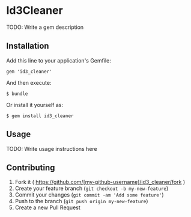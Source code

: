 # Id3Cleaner

TODO: Write a gem description

## Installation

Add this line to your application's Gemfile:

    gem 'id3_cleaner'

And then execute:

    $ bundle

Or install it yourself as:

    $ gem install id3_cleaner

## Usage

TODO: Write usage instructions here

## Contributing

1. Fork it ( https://github.com/[my-github-username]/id3_cleaner/fork )
2. Create your feature branch (`git checkout -b my-new-feature`)
3. Commit your changes (`git commit -am 'Add some feature'`)
4. Push to the branch (`git push origin my-new-feature`)
5. Create a new Pull Request

